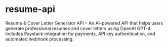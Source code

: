 # resume-api
Resume &amp; Cover Letter Generator API – An AI-powered API that helps users generate professional resumes and cover letters using OpenAI GPT-4. Includes Paystack integration for payments, API key authentication, and automated webhook processing.
